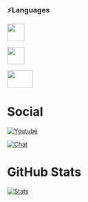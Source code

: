 ### ⚡Languages
<p>
  <a href="https://www.python.org/"><img src="https://external-content.duckduckgo.com/iu/?u=https%3A%2F%2Flogos-download.com%2Fwp-content%2Fuploads%2F2016%2F10%2FPython_logo_icon.png&f=1&nofb=1" style="width: 40px; height: 40px;"></a>
  
  <a href="https://www.w3schools.com/html/"><img src="https://external-content.duckduckgo.com/iu/?u=https%3A%2F%2Fp7.hiclipart.com%2Fpreview%2F1005%2F511%2F631%2Fweb-development-html-logo-world-wide-web-consortium-create-html-signature.jpg&f=1&nofb=1" style="width: 40px; height: 40px;"></a>
  
  <a href="https://www.w3schools.com/Css/"><img src="https://external-content.duckduckgo.com/iu/?u=https%3A%2F%2F1000marcas.net%2Fwp-content%2Fuploads%2F2021%2F02%2FCSS-Logo.png&f=1&nofb=1" style="width: 60px; height: 40px;"></a>
</p>


# Social
[![Youtube](https://img.shields.io/badge/%20YouTube-1567da.svg)](https://www.youtube.com/channel/UC3wKq0NLwP5XQGnQ7p5zgwQ)


[![Chat](https://img.shields.io/badge/Discord-6289da.svg)](https://discord.gg/Vemmf6GECg)

# GitHub Stats


[![Stats](https://github-readme-stats.vercel.app/api?username=User00092&show_icons=true&hide_title=true)](https://github.com/User00092)
<!--
**User00092/User00092** is a ✨ _special_ ✨ repository because its `README.md` (this file) appears on your GitHub profile.

Here are some ideas to get you started:

- 🔭 I’m currently working on ...
- 🌱 I’m currently learning ...
- 👯 I’m looking to collaborate on ...
- 🤔 I’m looking for help with ...
- 💬 Ask me about ...
- 📫 How to reach me: ...
- 😄 Pronouns: ...
- ⚡ Fun fact: ...
-->

